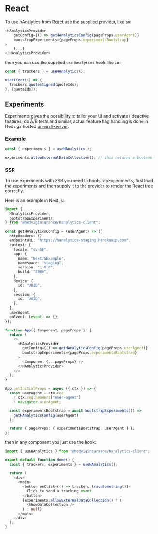 # React

To use hAnalytics from React use the supplied provider, like so:

```typescript
<HAnalyticsProvider
    getConfig={() => getHAnalyticsConfig(pageProps.userAgent)}
    bootstrapExperiments={pageProps.experimentsBootstrap}
>
    {...}
</HAnalyticsProvider>
```

then you can use the supplied `useHAnalytics` hook like so:

```typescript
const { trackers } = useHAnalytics();

useEffect(() => {
  trackers.quotesSigned(quoteIds);
}, [quoteIds]);
```

## Experiments

Experiments gives the possibility to tailor your UI and activate / deactive features, do A/B tests and similar, actual feature flag handling is done in Hedvigs hosted [unleash-server](https://hedvig-unleash.herokuapp.com).

### Example

```typescript
const { experiments } = useHAnalytics();

experiments.allowExternalDataCollection(); // this returns a boolean
```

### SSR

To use experiments with SSR you need to bootstrapExperiments, first load the experiments and then supply it to the provider to render the React tree correctly.

Here is an example in Next.js:

```typescript
import {
  HAnalyticsProvider,
  bootstrapExperiments,
} from "@hedviginsurance/hanalytics-client";

const getHAnalyticsConfig = (userAgent) => ({
  httpHeaders: {},
  endpointURL: "https://hanalytics-staging.herokuapp.com",
  context: {
    locale: "sv-SE",
    app: {
      name: "NextJSExample",
      namespace: "staging",
      version: "1.0.0",
      build: "3000",
    },
    device: {
      id: "UUID",
    },
    session: {
      id: "UUID",
    },
  },
  userAgent,
  onEvent: (event) => {},
});

function App({ Component, pageProps }) {
  return (
    <>
      <HAnalyticsProvider
        getConfig={() => getHAnalyticsConfig(pageProps.userAgent)}
        bootstrapExperiments={pageProps.experimentsBootstrap}
      >
        <Component {...pageProps} />
      </HAnalyticsProvider>
    </>
  );
}

App.getInitialProps = async ({ ctx }) => {
  const userAgent = ctx.req
    ? ctx.req.headers["user-agent"]
    : navigator.userAgent;

  const experimentsBootstrap = await bootstrapExperiments(() =>
    getHAnalyticsConfig(userAgent)
  );

  return { pageProps: { experimentsBootstrap, userAgent } };
};
```

then in any component you just use the hook:

```typescript
import { useHAnalytics } from "@hedviginsurance/hanalytics-client";

export default function Home() {
  const { trackers, experiments } = useHAnalytics();

  return (
    <div>
      <main>
        <button onClick={() => trackers.trackSomething()}>
          Click to send a tracking event
        </button>
        {experiments.allowExternalDataCollection() ? (
          <ShowDataCollection />
        ) : null}
      </main>
    </div>
  );
}
```
